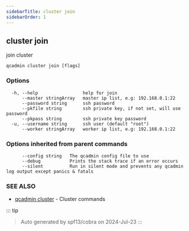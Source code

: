 ```yaml
---
sidebarTitle: cluster join
sidebarOrder: 1
---
```


## cluster join

join cluster

```
qcadmin cluster join [flags]
```

### Options

```
  -h, --help                 help for join
      --master stringArray   master ip list, e.g: 192.168.0.1:22
      --password string      ssh password
      --pkfile string        ssh private key, if not set, will use password
      --pkpass string        ssh private key password
  -u, --username string      ssh user (default "root")
      --worker stringArray   worker ip list, e.g: 192.168.0.1:22
```

### Options inherited from parent commands

```
      --config string   The qcadmin config file to use
      --debug           Prints the stack trace if an error occurs
      --silent          Run in silent mode and prevents any qcadmin log output except panics & fatals
```

### SEE ALSO

* [qcadmin cluster](cluster.md)	 - Cluster commands

::: tip
>Auto generated by spf13/cobra on 2024-Jul-23
:::